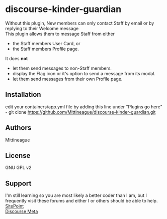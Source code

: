 # discourse-kinder-guardian  

Without this plugin, New members can only contact Staff by email or by replying to their Welcome message  
This plugin allows them to message Staff from either  

- the Staff members User Card, or  
- the Staff members Profile page. 

It does **not** 

- let them send messages to non-Staff members.  
- display the Flag icon or it's option to send a message from its modal.  
- let them send messages from their own Profile page.  

## Installation

edit your containers/app.yml file by adding this line under "Plugins go here"
      - git clone  https://github.com/Mittineague/discourse-kinder-guardian.git

## Authors

Mittineague

## License

GNU GPL v2 

## Support 

I'm still learning so you are most likely a better coder than I am, but I frequently visit these forums and either I or others should be able to help.  
[SitePoint](https://www.sitepoint.com/community/)  
[Discourse Meta](https://meta.discourse.org/)  